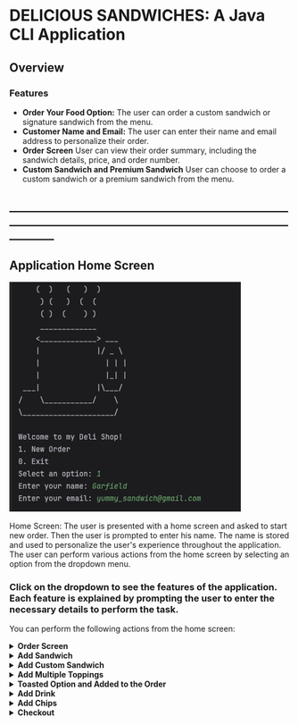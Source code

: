 # DELICIOUS SANDWICHES: A Java CLI Application

## Overview


### Features
- **Order Your Food Option:** The user can order a custom sandwich or signature sandwich from the menu. 
- **Customer Name and Email:** The user can enter their name and email address to personalize their order. 
- **Order Screen** User can view their order summary, including the sandwich details, price, and order number.
- **Custom Sandwich and Premium Sandwich**  User can choose to order a custom sandwich or a premium sandwich from the menu.

## ____________________________________________________________________________________________________________

## Application Home Screen
<img alt="HomeScreen" src="src/Images/HomeScreen.png">

Home Screen: The user is presented with a home screen and asked to start new order. Then the user is prompted to enter his name. The name is stored and used to personalize the user's experience throughout the application. The user can perform various actions from the home screen by selecting an option from the dropdown menu.

### Click on the dropdown to see the features of the application. Each feature is explained by prompting the user to enter the necessary details to perform the task.
You can perform the following actions from the home screen:

<details>

**<summary> Order Screen </summary>**

<img  alt="Order Screen" src="src/Images/OderScreen.png">



### The User is presented with a home screen and asked to enter his name. The name is stored and used to personalize the user's experience throughout the application. The user can perform various actions from the home screen by selecting an option from the dropdown menu.
</details>

<details> 

**<summary> Add Sandwich </summary>**
#### User can add a sandwich to his order. User chooses to add a sandwich from the menu. Then the user is prompted to choose the type of sandwich he wants to add. The user can choose to add a custom sandwich or a premium sandwich

<img alt="Add Sandwich" src="src/Images/AddSandwich.png">


</details>

<details>

**<summary> Add Custom Sandwich  </summary>**
### User chooses to add a custom sandwich. The user is prompted to enter the type of bread, size, and toppings for the sandwich. The user can add multiple toppings to the sandwich.
<img alt="Adding Custom Sandwich" src="src/Images/CustomSandwich.png">





</details>

<details>

**<summary> Add Multiple Toppings </summary>**
### User can add multiple toppings to the sandwich. The toppings are categorized as premium and regular toppings. The user can choose to add multiple toppings from the premium and regular toppings list.
<img alt="Adding Chips" src="src/Images/MulitpleToppings.png">



</details>

<details>

**<summary> Toasted Option and Added to the Order </summary>**
### User can choose to have the sandwich toasted. The user is prompted to choose if he wants the sandwich toasted. The sandwich is then added to the order.
<img alt="Toasted" src="src/Images/Toasted.png">



</details>

<details>

**<summary> Add Drink </summary>**
### User can add a drink to his order by choosing its size and flavor then the drink is added to the order.
<img alt="Drink" src="src/Images/AddDrink.png">



</details>

<details>

**<summary> Add Chips </summary>**
### User can add chips to his order by choosing size and then the chips are added to the order.
<img alt="Chips" src="src/Images/AddChips.png">



</details>

<details>

**<summary> Checkout </summary>**
### The user can check out and view their order summary. They are then asked to confirm their order. Once confirmed, the user is presented with the message "Order Confirmed" along with their name and receipt number, as well as the current date and time
<img alt="Checkout" src="src/Images/Checkout.png">

<details>

**<summary> Exit </summary>**
### The user can exit the application by selecting the exit option from the dropdown menu. The user is then presented with the message "Goodbye" and the application closes.
<img alt="Exit" src="src/Images/Exit.png">



</details>

## ____________________________________________________________________________________________________________


## Error Handling


<img alt="Error Handling" src="src/Images/ErrorHandling.png">

#### Anytime the user enters an invalid command, an "invalid command" message will show up, and the user will have to try again and enter a valid command.

## ____________________________________________________________________________________________________________
## Interesting Piece of Code
    
    ```java




   




